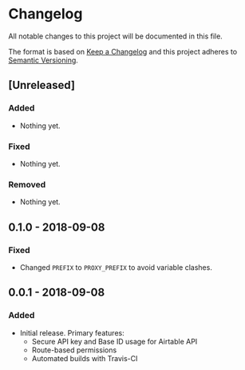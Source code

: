 # Changelog
All notable changes to this project will be documented in this file.

The format is based on [Keep a Changelog](http://keepachangelog.com/en/1.0.0/)
and this project adheres to [Semantic Versioning](http://semver.org/spec/v2.0.0.html).

## [Unreleased]

### Added
- Nothing yet.

### Fixed
- Nothing yet.

### Removed
- Nothing yet.

## 0.1.0 - 2018-09-08

### Fixed
- Changed `PREFIX` to `PROXY_PREFIX` to avoid variable clashes.
  
## 0.0.1 - 2018-09-08

### Added
- Initial release. Primary features:
  - Secure API key and Base ID usage for Airtable API
  - Route-based permissions
  - Automated builds with Travis-CI
